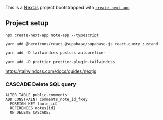 This is a [Next.js](https://nextjs.org/) project bootstrapped with [`create-next-app`](https://github.com/vercel/next.js/tree/canary/packages/create-next-app).

## Project setup
~~~
npx create-next-app note-app --typescript
~~~
~~~
yarn add @heroicons/react @supabase/supabase-js react-query zustand
~~~
~~~
yarn add -D tailwindcss postcss autoprefixer
~~~
~~~
yarn add -D prettier prettier-plugin-tailwindcss
~~~
https://tailwindcss.com/docs/guides/nextjs

### CASCADE Delete SQL query
~~~
ALTER TABLE public.comments
ADD CONSTRAINT comments_note_id_fkey
  FOREIGN KEY (note_id)
  REFERENCES notes(id)
  ON DELETE CASCADE;
~~~